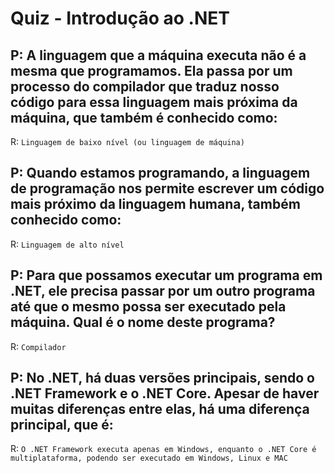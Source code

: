# Quiz - Introdução ao .NET

## P: A linguagem que a máquina executa não é a mesma que programamos. Ela passa por um processo do compilador que traduz nosso código para essa linguagem mais próxima da máquina, que também é conhecido como:

R: `Linguagem de baixo nível (ou linguagem de máquina)`

## P: Quando estamos programando, a linguagem de programação nos permite escrever um código mais próximo da linguagem humana, também conhecido como:

R: `Linguagem de alto nível`

## P: Para que possamos executar um programa em .NET, ele precisa passar por um outro programa até que o mesmo possa ser executado pela máquina. Qual é o nome deste programa?

R: `Compilador`

## P: No .NET, há duas versões principais, sendo o .NET Framework e o .NET Core. Apesar de haver muitas diferenças entre elas, há uma diferença principal, que é:

R: `O .NET Framework executa apenas em Windows, enquanto o .NET Core é multiplataforma,
podendo ser executado em Windows, Linux e MAC`
